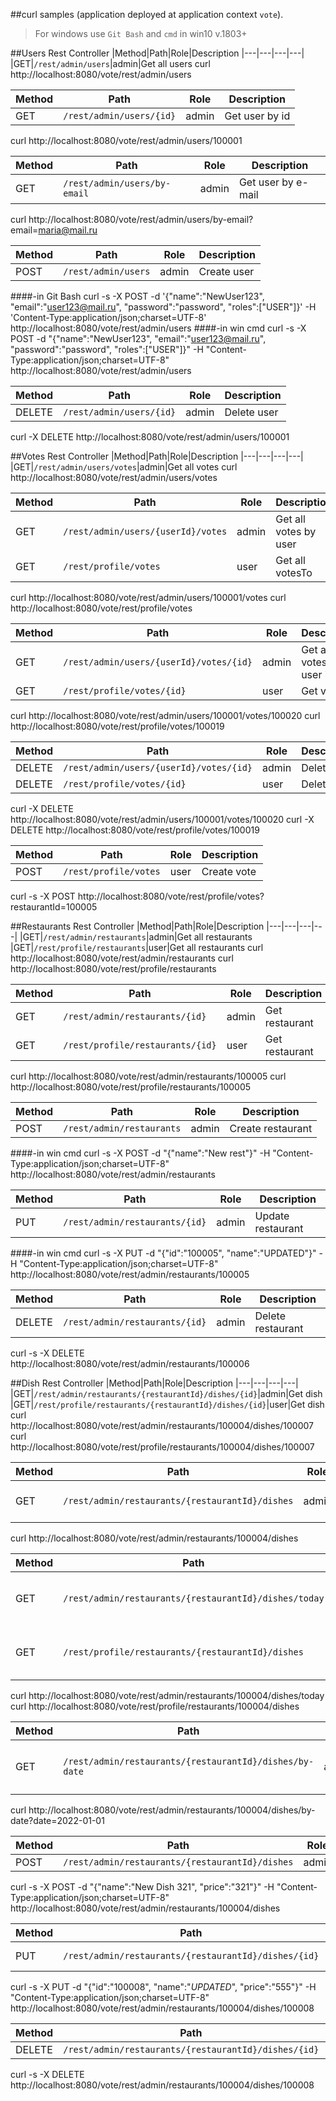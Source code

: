 ##curl samples (application deployed at application context `vote`).
> For windows use `Git Bash`
> and `cmd` in win10 v.1803+

##Users Rest Controller
|Method|Path|Role|Description
|---|---|---|---|
|GET|`/rest/admin/users`|admin|Get all users
curl http://localhost:8080/vote/rest/admin/users

|Method|Path|Role|Description
|---|---|---|---|
|GET|`/rest/admin/users/{id}`|admin|Get user by id
curl http://localhost:8080/vote/rest/admin/users/100001

|Method|Path|Role|Description
|---|---|---|---|
|GET|`/rest/admin/users/by-email`|admin|Get user by e-mail
curl http://localhost:8080/vote/rest/admin/users/by-email?email=maria@mail.ru

|Method|Path|Role|Description
|---|---|---|---|
|POST|`/rest/admin/users`|admin|Create user
####-in Git Bash
curl -s -X POST -d '{"name":"NewUser123", "email":"user123@mail.ru", "password":"password", "roles":["USER"]}' -H 'Content-Type:application/json;charset=UTF-8' http://localhost:8080/vote/rest/admin/users
####-in win cmd
curl -s -X POST -d "{\"name\":\"NewUser123\", \"email\":\"user123@mail.ru\", \"password\":\"password\", \"roles\":[\"USER\"]}" -H "Content-Type:application/json;charset=UTF-8" http://localhost:8080/vote/rest/admin/users

|Method|Path|Role|Description
|---|---|---|---|
|DELETE|`/rest/admin/users/{id}`|admin|Delete user
curl -X DELETE http://localhost:8080/vote/rest/admin/users/100001

##Votes Rest Controller
|Method|Path|Role|Description
|---|---|---|---|
|GET|`/rest/admin/users/votes`|admin|Get all votes
curl http://localhost:8080/vote/rest/admin/users/votes

|Method|Path|Role|Description
|---|---|---|---|
|GET|`/rest/admin/users/{userId}/votes`|admin|Get all votes by user
|GET|`/rest/profile/votes`|user|Get all votesTo
curl http://localhost:8080/vote/rest/admin/users/100001/votes
curl http://localhost:8080/vote/rest/profile/votes

|Method|Path|Role|Description
|---|---|---|---|
|GET|`/rest/admin/users/{userId}/votes/{id}`|admin|Get all votes by user in id
|GET|`/rest/profile/votes/{id}`|user|Get vote
curl http://localhost:8080/vote/rest/admin/users/100001/votes/100020
curl http://localhost:8080/vote/rest/profile/votes/100019

|Method|Path|Role|Description
|---|---|---|---|
|DELETE|`/rest/admin/users/{userId}/votes/{id}`|admin|Delete vote
|DELETE|`/rest/profile/votes/{id}`|user|Delete vote
curl -X DELETE http://localhost:8080/vote/rest/admin/users/100001/votes/100020
curl -X DELETE http://localhost:8080/vote/rest/profile/votes/100019

|Method|Path|Role|Description
|---|---|---|---|
|POST|`/rest/profile/votes`|user|Create vote
curl -s -X POST http://localhost:8080/vote/rest/profile/votes?restaurantId=100005

##Restaurants Rest Controller
|Method|Path|Role|Description
|---|---|---|---|
|GET|`/rest/admin/restaurants`|admin|Get all restaurants
|GET|`/rest/profile/restaurants`|user|Get all restaurants
curl http://localhost:8080/vote/rest/admin/restaurants
curl http://localhost:8080/vote/rest/profile/restaurants

|Method|Path|Role|Description
|---|---|---|---|
|GET|`/rest/admin/restaurants/{id}`|admin|Get restaurant
|GET|`/rest/profile/restaurants/{id}`|user|Get restaurant
curl http://localhost:8080/vote/rest/admin/restaurants/100005
curl http://localhost:8080/vote/rest/profile/restaurants/100005

|Method|Path|Role|Description
|---|---|---|---|
|POST|`/rest/admin/restaurants`|admin|Create restaurant
####-in win cmd
curl -s -X POST -d "{\"name\":\"New rest\"}" -H "Content-Type:application/json;charset=UTF-8" http://localhost:8080/vote/rest/admin/restaurants

|Method|Path|Role|Description
|---|---|---|---|
|PUT|`/rest/admin/restaurants/{id}`|admin|Update restaurant
####-in win cmd
curl -s -X PUT -d "{\"id\":\"100005\", \"name\":\"UPDATED\"}" -H "Content-Type:application/json;charset=UTF-8" http://localhost:8080/vote/rest/admin/restaurants/100005

|Method|Path|Role|Description
|---|---|---|---|
|DELETE|`/rest/admin/restaurants/{id}`|admin|Delete restaurant
curl -s -X DELETE http://localhost:8080/vote/rest/admin/restaurants/100006

##Dish Rest Controller
|Method|Path|Role|Description
|---|---|---|---|
|GET|`/rest/admin/restaurants/{restaurantId}/dishes/{id}`|admin|Get dish
|GET|`/rest/profile/restaurants/{restaurantId}/dishes/{id}`|user|Get dish
curl http://localhost:8080/vote/rest/admin/restaurants/100004/dishes/100007
curl http://localhost:8080/vote/rest/profile/restaurants/100004/dishes/100007

|Method|Path|Role|Description
|---|---|---|---|
|GET|`/rest/admin/restaurants/{restaurantId}/dishes`|admin|Get all dishes by restaurant
curl http://localhost:8080/vote/rest/admin/restaurants/100004/dishes

|Method|Path|Role|Description
|---|---|---|---|
|GET|`/rest/admin/restaurants/{restaurantId}/dishes/today`|admin|Get dishes by restaurant today
|GET|`/rest/profile/restaurants/{restaurantId}/dishes`|user|Get dishes by restaurant today
curl http://localhost:8080/vote/rest/admin/restaurants/100004/dishes/today
curl http://localhost:8080/vote/rest/profile/restaurants/100004/dishes

|Method|Path|Role|Description
|---|---|---|---|
|GET|`/rest/admin/restaurants/{restaurantId}/dishes/by-date`|admin|Get dishes by restaurant and date
curl http://localhost:8080/vote/rest/admin/restaurants/100004/dishes/by-date?date=2022-01-01

|Method|Path|Role|Description
|---|---|---|---|
|POST|`/rest/admin/restaurants/{restaurantId}/dishes`|admin|Add dish
curl -s -X POST -d "{\"name\":\"New Dish 321\", \"price\":\"321\"}" -H "Content-Type:application/json;charset=UTF-8" http://localhost:8080/vote/rest/admin/restaurants/100004/dishes

|Method|Path|Role|Description
|---|---|---|---|
|PUT|`/rest/admin/restaurants/{restaurantId}/dishes/{id}`|admin|Update dish
curl -s -X PUT -d "{\"id\":\"100008\", \"name\":\"_UPDATED_\", \"price\":\"555\"}" -H "Content-Type:application/json;charset=UTF-8" http://localhost:8080/vote/rest/admin/restaurants/100004/dishes/100008

|Method|Path|Role|Description
|---|---|---|---|
|DELETE|`/rest/admin/restaurants/{restaurantId}/dishes/{id}`|admin|Delete dish
curl -s -X DELETE http://localhost:8080/vote/rest/admin/restaurants/100004/dishes/100008